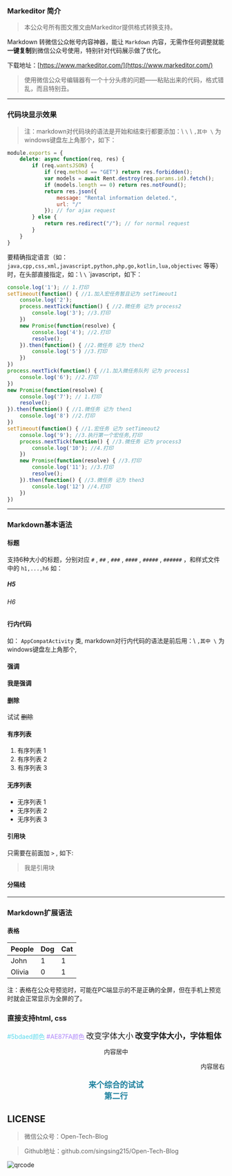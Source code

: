 ### Markeditor 简介

> 本公众号所有图文推文由Markeditor提供格式转换支持。

Markdown 转微信公众帐号内容神器，能让 `Markdown` 内容，无需作任何调整就能**一键复制**到微信公众号使用，特别针对代码展示做了优化。

下载地址：[https://www.markeditor.com/](https://www.markeditor.com/)

> 使用微信公众号编辑器有一个十分头疼的问题——粘贴出来的代码，格式错乱，而且特别丑。

***

### 代码块显示效果

> 注：markdown对代码块的语法是开始和结束行都要添加：\ `\` \ `,其中 \` 为windows键盘左上角那个，如下：

``` javascript
module.exports = {
    delete: async function(req, res) {
        if (req.wantsJSON) {
            if (req.method == "GET") return res.forbidden();
            var models = await Rent.destroy(req.params.id).fetch();
            if (models.length == 0) return res.notFound();
            return res.json({
                message: "Rental information deleted.",
                url: "/"
            }); // for ajax request
        } else {
            return res.redirect("/"); // for normal request
        }
    }
}
```

要精确指定语言（如： `java,cpp,css,xml,javascript,python,php,go,kotlin,lua,objectivec` 等等）时，在头部直接指定，如：\ `\` \`javascript，如下：

``` javascript
console.log('1'); // 1.打印
setTimeout(function() { //1.加入宏任务暂且记为 setTimeout1
    console.log('2');
    process.nextTick(function() { //2.微任务 记为 process2
        console.log('3'); //3.打印
    })
    new Promise(function(resolve) {
        console.log('4'); //2.打印
        resolve();
    }).then(function() { //2.微任务 记为 then2
        console.log('5') //3.打印
    })
})
process.nextTick(function() { //1.加入微任务队列 记为 process1
    console.log('6'); //2.打印
})
new Promise(function(resolve) {
    console.log('7'); // 1.打印
    resolve();
}).then(function() { //1.微任务 记为 then1
    console.log('8') //2.打印
})
setTimeout(function() { //1.宏任务 记为 setTimeout2
    console.log('9'); //3.执行第一个宏任务,打印
    process.nextTick(function() { //3.微任务 记为 process3
        console.log('10'); //4.打印
    })
    new Promise(function(resolve) { //3.打印
        console.log('11'); //3.打印
        resolve();
    }).then(function() { //3.微任务 记为 then3
        console.log('12') //4.打印
    })
})
```

***

### Markdown基本语法

#### 标题

支持6种大小的标题，分别对应 `#` , `##` , `###` , `####` , `#####` , `######` ，和样式文件中的 `h1,...,h6` 如：

##### H5

###### H6

#### 行内代码

如： `AppCompatActivity` 类, markdown对行内代码的语法是前后用：\ `,其中 \` 为windows键盘左上角那个, 

#### 强调

**我是强调**

#### 删除

试试 ~~删除~~

#### 有序列表

1. 有序列表 1
2. 有序列表 2
3. 有序列表 3

#### 无序列表

* 无序列表 1
* 无序列表 2
* 无序列表 3

#### 引用块

只需要在前面加 `>` , 如下:

> 我是引用块

#### 分隔线

***

### Markdown扩展语法

#### 表格

| People | Dog | Cat |
|-----|-----|------|
| John | 1   | 1 |
| Olivia | 0   | 1 |

注：表格在公众号预览时，可能在PC端显示的不是正确的全屏，但在手机上预览时就会正常显示为全屏的了。

### 直接支持html, css

<span  style="color: #5bdaed; ">#5bdaed颜色</span>
<span  style="color: #AE87FA; ">#AE87FA颜色</span>
<span  style="font-size:1.3em; ">改变字体大小</span>
<span  style="font-size:1.3em; font-weight: bold; ">改变字体大小，字体粗体</span>
<p style="text-align:center">内容居中</p>
<p style="text-align:right">内容居右</p>
<p style="text-align:center; color:#1e819e; font-size:1.3em; font-weight: bold; ">
来个综合的试试
<br/>
第二行
</p>

## LICENSE

> 微信公众号：Open-Tech-Blog

> Github地址：github.com/singsing215/Open-Tech-Blog

![qrcode](https://m.qpic.cn/psc?/V537Qnpi0OXnJm2Konin077jks4ap2ow/bqQfVz5yrrGYSXMvKr.cqZs491lneOtH7kLYV2wRHulaIh6H8AG0sOgrRV5IOzhOeBPqvFlOAcjrjqxHkjHf.PFLhGbXhv2NOlTTJqCDHuw!/b&bo=WAFYAQAAAAABByA!&rf=viewer_4)